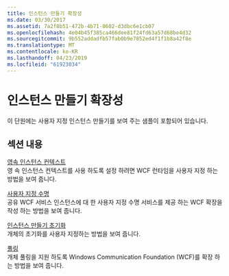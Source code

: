 ```yaml
---
title: 인스턴스 만들기 확장성
ms.date: 03/30/2017
ms.assetid: 7a2f8b51-472b-4b71-8602-d3dbc6e1cb07
ms.openlocfilehash: 4e04b45f385ca466dee81f24fd63a57d68be4d32
ms.sourcegitcommit: 9b552addadfb57fab0b9e7852ed4f1f1b8a42f8e
ms.translationtype: MT
ms.contentlocale: ko-KR
ms.lasthandoff: 04/23/2019
ms.locfileid: "61923034"
---
```

# <a name="instancing-extensibility"></a>인스턴스 만들기 확장성
이 단원에는 사용자 지정 인스턴스 만들기를 보여 주는 샘플이 포함되어 있습니다.  
  
## <a name="in-this-section"></a>섹션 내용  
 [영속 인스턴스 컨텍스트](../../../../docs/framework/wcf/samples/durable-instance-context.md)  
 영 속 인스턴스 컨텍스트를 사용 하도록 설정 하려면 WCF 런타임을 사용자 지정 하는 방법을 보여 줍니다.  
  
 [사용자 지정 수명](../../../../docs/framework/wcf/samples/custom-lifetime.md)  
 공유 WCF 서비스 인스턴스에 대 한 사용자 지정 수명 서비스를 제공 하는 WCF 확장을 작성 하는 방법을 보여 줍니다.  
  
 [인스턴스 만들기 초기화](../../../../docs/framework/wcf/samples/instancing-initialization.md)  
 개체의 초기화를 사용자 지정하는 방법을 보여 줍니다.  
  
 [풀링](../../../../docs/framework/wcf/samples/pooling.md)  
 개체 풀링을 지원 하도록 Windows Communication Foundation (WCF)를 확장 하는 방법을 보여 줍니다.
